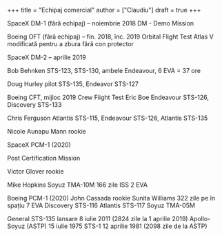 +++
title = "Echipaj comercial"
author = ["Claudiu"]
draft = true
+++

SpaceX DM-1 (fără echipaj) – noiembrie 2018
DM - Demo Mission

Boeing OFT (fără echipaj) – fin. 2018, înc. 2019
Orbital Flight Test
Atlas V modificată pentru a zbura fără con protector

SpaceX DM-2 – aprilie 2019

Bob Behnken
STS-123, STS-130, ambele Endeavour,
6 EVA = 37 ore

Doug Hurley
pilot STS-135, Endeavor STS-127

Boeing CFT, mijloc 2019
Crew Flight Test
Eric Boe
Endeavour STS-126, Discovery STS-133

Chris Ferguson
Atlantis STS-115, Endeavour STS-126, Atlantis STS-135

Nicole Aunapu Mann
rookie

SpaceX PCM-1 (2020)

Post Certification Mission

Victor Glover
rookie

Mike Hopkins
Soyuz TMA-10M
166 zile ISS
2 EVA

Boeing PCM-1 (2020)
John Cassada
rookie
Sunita Williams
322 zile pe în spațiu
7 EVA
Discovery STS-116
Atlantis STS-117
Soyuz TMA-05M

General
STS-135 lansare 8 iulie 2011 (2824 zile la 1 aprilie 2019)
Apollo-Soyuz (ASTP)  15 iulie 1975
STS-1 12 aprilie 1981 (2098 zile de la ASTP)